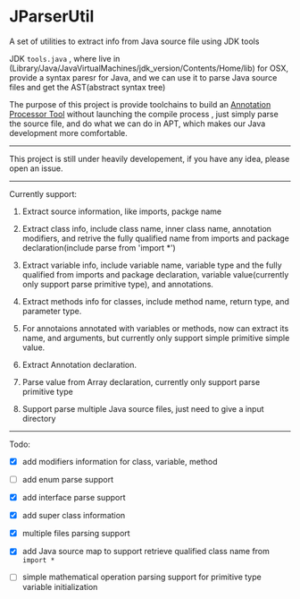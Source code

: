 # JParserUtil
A set of utilities to extract info from Java source file using JDK tools

JDK ``tools.java`` , where live in (Library/Java/JavaVirtualMachines/jdk_version/Contents/Home/lib) for OSX, provide a syntax paresr for Java, and we can use it to parse Java source files and get the AST(abstract syntax tree)

The purpose of this project is provide toolchains to build an [Annotation Processor Tool](http://docs.oracle.com/javase/7/docs/technotes/guides/apt/) without launching the compile process , just simply parse the source file, and do what we can do in APT, which makes our Java development more comfortable.

-------

This project is still under heavily developement, if you have any idea, please open an issue.

-----
Currently support:

1. Extract source information, like imports, packge name

2.  Extract class info, include class name, inner class name, annotation modifiers, and retrive the fully qualified name from imports and package declaration(include parse from 'import *')

3. Extract variable info, include variable name, variable type and the fully qualified from imports and package declaration, variable value(currently only support parse primitive type), and annotations. 

4. Extract methods info for classes, include method name, return type, and parameter type.

5. For annotaions annotated with variables or methods, now can extract its name, and arguments, but currently only support simple primitive simple value. 

6. Extract Annotation declaration.

7. Parse value from Array declaration, currently only support parse primitive type

8. Support parse multiple Java source files, just need to give a input directory


---

Todo: 

- [x] add modifiers information for class, variable, method
- [ ] add enum parse support
- [x] add interface parse support
- [x] add super class information
- [x] multiple files parsing support
- [x] add Java source map to support retrieve qualified class name from  ``import *`` 
- [ ] simple mathematical operation parsing support for primitive type variable initialization

